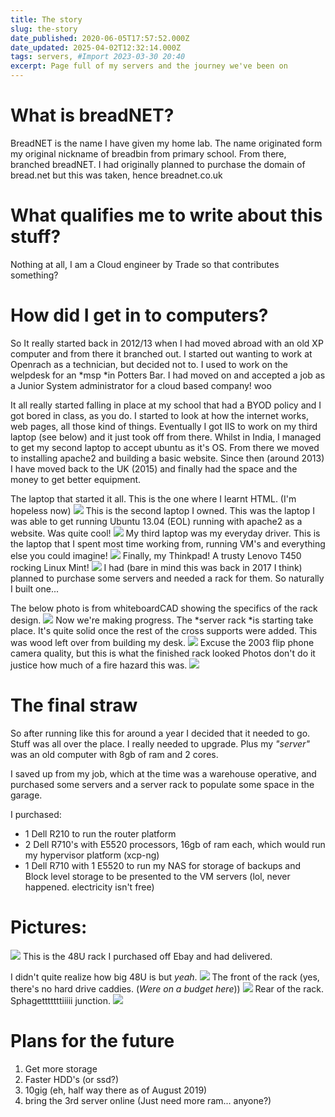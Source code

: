 ```yaml
---
title: The story
slug: the-story
date_published: 2020-06-05T17:57:52.000Z
date_updated: 2025-04-02T12:32:14.000Z
tags: servers, #Import 2023-03-30 20:40
excerpt: Page full of my servers and the journey we've been on
---
```


# ****What is breadNET?****

BreadNET is the name I have given my home lab. The name originated form my original nickname of breadbin from primary school. From there, branched breadNET. I had originally planned to purchase the domain of bread.net but this was taken, hence breadnet.co.uk

# ****What qualifies me to write about this stuff?****

Nothing at all, I am a Cloud engineer by Trade so that contributes something?

# ****How did I get in to computers?****

So It really started back in 2012/13 when I had moved abroad with an old XP computer and from there it branched out. I started out wanting to work at Openrach as a technician, but decided not to. I used to work on the welpdesk for an *msp *in Potters Bar. I had moved on and accepted a job as a Junior System administrator for a cloud based company! woo

It all really started falling in place at my school that had a BYOD policy and I got bored in class, as you do. I started to look at how the internet works, web pages, all those kind of things. Eventually I got IIS to work on my third laptop (see below) and it just took off from there. Whilst in India, I managed to get my second laptop to accept ubuntu as it's OS. From there we moved to installing apache2 and building a basic website. Since then (around 2013) I have moved back to the UK (2015) and finally had the space and the money to get better equipment.

The laptop that started it all. This is the one where I learnt HTML. (I'm hopeless now)
![](__GHOST_URL__/content/images/2020/06/EmbeddedImage.jpg)
This is the second laptop I owned. This was the laptop I was able to get running Ubuntu 13.04 (EOL) running with apache2 as a website. Was quite cool!
![](__GHOST_URL__/content/images/2020/06/EmbeddedImage--1-.jpg)
My third laptop was my everyday driver. This is the laptop that I spent most time working from, running VM's and everything else you could imagine!
![](__GHOST_URL__/content/images/2020/06/EmbeddedImage--2-.jpg)
Finally, my Thinkpad! A trusty Lenovo T450 rocking Linux Mint!
![](__GHOST_URL__/content/images/2020/06/EmbeddedImage--3-.jpg)
I had (bare in mind this was back in 2017 I think) planned to purchase some servers and needed a rack for them. So naturally I built one...

The below photo is from whiteboardCAD showing the specifics of the rack design. 
![](__GHOST_URL__/content/images/2020/06/EmbeddedImage--4-.jpg)
Now we're making progress. The *server rack *is starting take place. It's quite solid once the rest of the cross supports were added. This was wood left over from building my desk.
![](__GHOST_URL__/content/images/2020/06/EmbeddedImage--5-.jpg)
Excuse the 2003 flip phone camera quality, but this is what the finished rack looked 
Photos don't do it justice how much of a fire hazard this was. 
![](__GHOST_URL__/content/images/2020/06/EmbeddedImage--6-.jpg)
# **The final straw**

So after running like this for around a year I decided that it needed to go. Stuff was all over the place. I really needed to upgrade. Plus my *"server"* was an old computer with 8gb of ram and 2 cores.

I saved up from my job, which at the time was a warehouse operative, and purchased some servers and a server rack to populate some space in the garage. 

I purchased:

- 1 Dell R210 to run the router platform
- 2 Dell R710's with E5520 processors, 16gb of ram each, which would run my hypervisor platform (xcp-ng)
- 1 Dell R710 with 1 E5520 to run my NAS for storage of backups and Block level storage to be presented to the VM servers (lol, never happened. electricity isn't free)

# **Pictures:**
![](https://lh3.googleusercontent.com/KDrUyJpPBtV7FQe120334ckIMrW9fnmC5Zex8ZrO0Apw4P8hs-26kQefQa4jSA7WER8C9FU=w1280)
This is the 48U rack I purchased off Ebay and had delivered. 

I didn't quite realize how big 48U is but *yeah*. 
![](__GHOST_URL__/content/images/2020/06/EmbeddedImage--7-.jpg)
The front of the rack (yes, there's no hard drive caddies. (*Were on a budget here*))
![](__GHOST_URL__/content/images/2020/06/EmbeddedImage--8-.jpg)
Rear of the rack. Sphagetttttttiiiii junction. 
![](__GHOST_URL__/content/images/2020/06/EmbeddedImage--9-.jpg)
# ****Plans for the future****

1. Get more storage
2. Faster HDD's (or ssd?)
3. 10gig (eh, half way there as of August 2019)
4. bring the 3rd server online (Just need more ram... anyone?)
